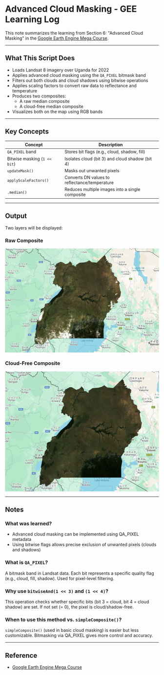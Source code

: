 # Advanced Cloud Masking - GEE Learning Log

This note summarizes the learning from Section 6: "Advanced Cloud Masking" in the [Google Earth Engine Mega Course](https://www.udemy.com/course/google-earth-engine-gis-remote-sensing/learn/lecture/42661424#overview).

---

## What This Script Does

- Loads Landsat 8 imagery over Uganda for 2022
- Applies advanced cloud masking using the `QA_PIXEL` bitmask band
- Filters out both clouds and cloud shadows using bitwise operations
- Applies scaling factors to convert raw data to reflectance and temperature
- Produces two composites:
  - A raw median composite
  - A cloud-free median composite
- Visualizes both on the map using RGB bands

---

## Key Concepts

| Concept                          | Description |
|----------------------------------|-------------|
| `QA_PIXEL` band                  | Stores bit flags (e.g., cloud, shadow, fill) |
| Bitwise masking (`1 << bit`)     | Isolates cloud (bit 3) and cloud shadow (bit 4) |
| `updateMask()`                   | Masks out unwanted pixels |
| `applyScaleFactors()`            | Converts DN values to reflectance/temperature |
| `.median()`                      | Reduces multiple images into a single composite |

---

## Output

Two layers will be displayed:

### Raw Composite
![rawcomposite_2022_uganda](map_l8_b432_rawcomposite_2022_uganda.png)

### Cloud-Free Composite
![cloudfree_2022_uganda](map_l8_b432_cloudfree_2022_uganda.png)

---

## Notes

### What was learned?

- Advanced cloud masking can be implemented using QA_PIXEL metadata
- Using bitwise flags allows precise exclusion of unwanted pixels (clouds and shadows)

### What is `QA_PIXEL`?
A bitmask band in Landsat data. Each bit represents a specific quality flag (e.g., cloud, fill, shadow). Used for pixel-level filtering.

### Why use `bitwiseAnd(1 << 3)` and `(1 << 4)`?
This operation checks whether specific bits (bit 3 = cloud, bit 4 = cloud shadow) are set. If not set (= 0), the pixel is cloud/shadow-free.

### When to use this method vs. `simpleComposite()`?
`simpleComposite()` (used in basic cloud masking) is easier but less customizable. Bitmasking via QA_PIXEL gives more control and accuracy.

---

## Reference
- [Google Earth Engine Mega Course](https://www.udemy.com/course/google-earth-engine-gis-remote-sensing/learn/lecture/42661424#overview)

